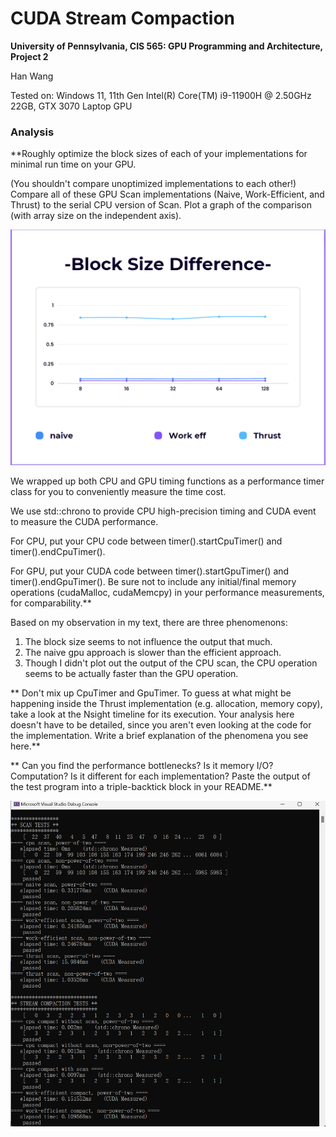 CUDA Stream Compaction
======================

**University of Pennsylvania, CIS 565: GPU Programming and Architecture, Project 2**

Han Wang

Tested on: Windows 11, 11th Gen Intel(R) Core(TM) i9-11900H @ 2.50GHz 22GB, GTX 3070 Laptop GPU

### Analysis
**Roughly optimize the block sizes of each of your implementations for minimal run time on your GPU.

(You shouldn't compare unoptimized implementations to each other!)
Compare all of these GPU Scan implementations (Naive, Work-Efficient, and Thrust) to the serial CPU version of Scan. Plot a graph of the comparison (with array size on the independent axis).

![Unlock FPS](img/graph1.png)

We wrapped up both CPU and GPU timing functions as a performance timer class for you to conveniently measure the time cost.


We use std::chrono to provide CPU high-precision timing and CUDA event to measure the CUDA performance.

For CPU, put your CPU code between timer().startCpuTimer() and timer().endCpuTimer().

For GPU, put your CUDA code between timer().startGpuTimer() and timer().endGpuTimer(). Be sure not to include any initial/final memory operations (cudaMalloc, cudaMemcpy) in your performance measurements, for comparability.**

Based on my observation in my text, there are three phenomenons:
1. The block size seems to not influence the output that much.
2. The naive gpu approach is slower than the efficient approach.
3. Though I didn't plot out the output of the CPU scan, the CPU operation seems to be actually faster than the GPU operation.

   

**
Don't mix up CpuTimer and GpuTimer.
To guess at what might be happening inside the Thrust implementation (e.g. allocation, memory copy), take a look at the Nsight timeline for its execution. Your analysis here doesn't have to be detailed, since you aren't even looking at the code for the implementation.
Write a brief explanation of the phenomena you see here.**



**
Can you find the performance bottlenecks? Is it memory I/O? Computation? Is it different for each implementation?
Paste the output of the test program into a triple-backtick block in your README.**

![Unlock FPS](img/output.png)
